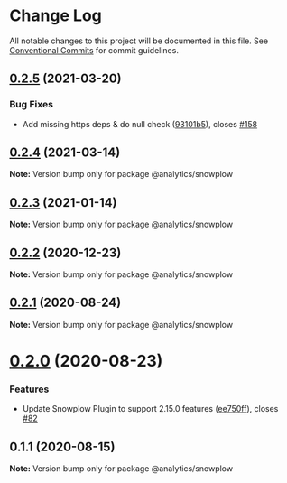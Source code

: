# Change Log

All notable changes to this project will be documented in this file.
See [Conventional Commits](https://conventionalcommits.org) for commit guidelines.

## [0.2.5](https://github.com/DavidWells/analytics/compare/@analytics/snowplow@0.2.4...@analytics/snowplow@0.2.5) (2021-03-20)


### Bug Fixes

* Add missing https deps & do null check ([93101b5](https://github.com/DavidWells/analytics/commit/93101b5)), closes [#158](https://github.com/DavidWells/analytics/issues/158)





## [0.2.4](https://github.com/DavidWells/analytics/compare/@analytics/snowplow@0.2.3...@analytics/snowplow@0.2.4) (2021-03-14)

**Note:** Version bump only for package @analytics/snowplow





## [0.2.3](https://github.com/DavidWells/analytics/compare/@analytics/snowplow@0.2.2...@analytics/snowplow@0.2.3) (2021-01-14)

**Note:** Version bump only for package @analytics/snowplow





## [0.2.2](https://github.com/DavidWells/analytics/compare/@analytics/snowplow@0.2.1...@analytics/snowplow@0.2.2) (2020-12-23)

**Note:** Version bump only for package @analytics/snowplow





## [0.2.1](https://github.com/DavidWells/analytics/compare/@analytics/snowplow@0.1.1...@analytics/snowplow@0.2.1) (2020-08-24)

**Note:** Version bump only for package @analytics/snowplow





# [0.2.0](https://github.com/DavidWells/analytics/compare/@analytics/snowplow@0.1.1...@analytics/snowplow@0.2.0) (2020-08-23)


### Features

* Update Snowplow Plugin to support 2.15.0 features ([ee750ff](https://github.com/DavidWells/analytics/commit/ee750ff)), closes [#82](https://github.com/DavidWells/analytics/issues/82)






## 0.1.1 (2020-08-15)

**Note:** Version bump only for package @analytics/snowplow
